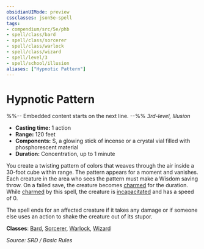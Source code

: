 ```yaml
---
obsidianUIMode: preview
cssclasses: json5e-spell
tags:
- compendium/src/5e/phb
- spell/class/bard
- spell/class/sorcerer
- spell/class/warlock
- spell/class/wizard
- spell/level/3
- spell/school/illusion
aliases: ["Hypnotic Pattern"]
---
```

# Hypnotic Pattern
%%-- Embedded content starts on the next line. --%%
*3rd-level, Illusion*  

- **Casting time:** 1 action
- **Range:** 120 feet
- **Components:** S, a glowing stick of incense or a crystal vial filled with phosphorescent material
- **Duration:** Concentration, up to 1 minute

You create a twisting pattern of colors that weaves through the air inside a 30-foot cube within range. The pattern appears for a moment and vanishes. Each creature in the area who sees the pattern must make a Wisdom saving throw. On a failed save, the creature becomes [charmed](rules/conditions.md#charmed) for the duration. While [charmed](rules/conditions.md#charmed) by this spell, the creature is [incapacitated](rules/conditions.md#incapacitated) and has a speed of 0.

The spell ends for an affected creature if it takes any damage or if someone else uses an action to shake the creature out of its stupor.

**Classes**: [Bard](compendium/classes/bard.md), [Sorcerer](compendium/classes/sorcerer.md), [Warlock](compendium/classes/warlock.md), [Wizard](compendium/classes/wizard.md)

*Source: SRD / Basic Rules*